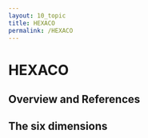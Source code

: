 ```yaml
---
layout: 10_topic
title: HEXACO
permalink: /HEXACO
---
```


# HEXACO

## Overview and References


## The six dimensions





